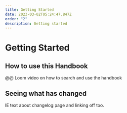 ```yaml
---
title: Getting Started
date: 2023-03-02T05:24:47.847Z
order: "2"
description: Getting started
---
```

# Getting Started

## How to use this Handbook

@@ Loom video on how to search and use the handbook

## Seeing what has changed

IE text about changelog page and linking off too.